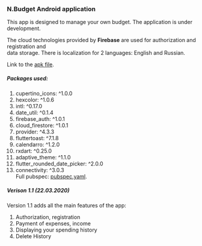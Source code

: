 ### N.Budget Android application

This app is designed to manage your own budget.
The application is under development.

The cloud technologies provided by **Firebase** are used for authorization and registration and  
data storage. There is localization for 2 languages: English and Russian.

Link to the [apk file](https://github.com/bahmN/N.Budget-Android/blob/main/build/app/outputs/flutter-apk/app.apk). 

##### Packages used:  
1. cupertino_icons: ^1.0.0  
2. hexcolor: ^1.0.6  
3. intl: ^0.17.0  
4. date_util: ^0.1.4  
5. firebase_auth: ^1.0.1  
6. cloud_firestore: ^1.0.1  
7. provider: ^4.3.3  
8. fluttertoast: ^7.1.8  
9. calendarro: ^1.2.0  
10. rxdart: ^0.25.0  
11. adaptive_theme: ^1.1.0  
12. flutter_rounded_date_picker: ^2.0.0  
13. connectivity: ^3.0.3  
Full pubspec: [pubspec.yaml](https://github.com/bahmN/N.Budget-Android/blob/main/pubspec.yaml).

##### Verison 1.1 (22.03.2020)
Version 1.1 adds all the main features of the app:  
1. Authorization, registration  
2. Payment of expenses, income  
3. Displaying your spending history  
4. Delete History 
